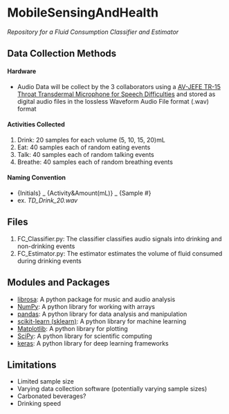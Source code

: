 # MobileSensingAndHealth
*Repository for a Fluid Consumption Classifier and Estimator*

## Data Collection Methods
####  Hardware
- Audio Data will be collect by the 3 collaborators using a [AV-JEFE TR-15 Throat Transdermal Microphone for Speech Difficulties](https://www.superaudioworld.com/product-page/av-jefe-tr-15-throat-transdermal-microphone-for-speech-difficulties) and stored as digital audio files in the lossless Waveform Audio File format (.wav) format
#### Activities Collected
1. Drink: 20 samples for each volume (5, 10, 15, 20)mL
2. Eat: 40 samples each of random eating events
3. Talk: 40 samples each of random talking events
4. Breathe: 40 samples each of random breathing events
#### Naming Convention
- {Initials} _ {Activity&Amount(mL)} _ {Sample #}
- ex. *TD_Drink_20.wav* 




## Files
1. FC_Classifier.py: 
The classifier classifies audio signals into drinking and non-drinking events
2. FC_Estimator.py: 
The estimator estimates the volume of fluid consumed during drinking events

## Modules and Packages
- [librosa](https://pypi.org/project/librosa/): A python package for music and audio analysis 
- [NumPy](https://numpy.org/): A python library for working with arrays
- [pandas](https://pandas.pydata.org/): A python library for data analysis and manipulation 
- [scikit-learn (sklearn)](https://scikit-learn.org/stable/): A python library for machine learning
- [Matplotlib](https://matplotlib.org/): A python library for plotting
- [SciPy](https://www.scipy.org/): A python library for scientific computing
- [keras](keras.io): A python library for deep learning frameworks


## Limitations
- Limited sample size
- Varying data collection software (potentially varying sample sizes)
- Carbonated beverages?
- Drinking speed

